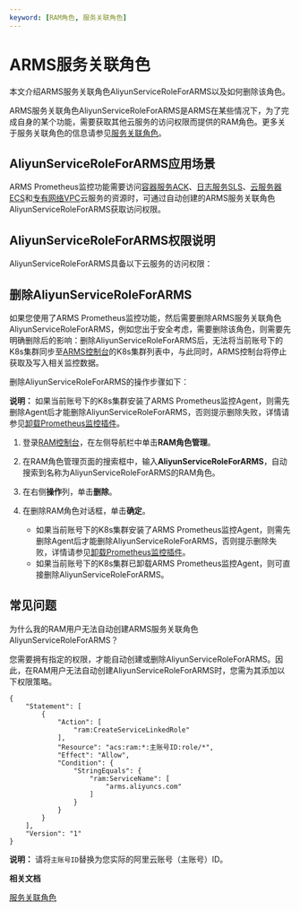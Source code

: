 ```yaml
---
keyword: [RAM角色, 服务关联角色]
---
```


# ARMS服务关联角色

本文介绍ARMS服务关联角色AliyunServiceRoleForARMS以及如何删除该角色。

ARMS服务关联角色AliyunServiceRoleForARMS是ARMS在某些情况下，为了完成自身的某个功能，需要获取其他云服务的访问权限而提供的RAM角色。更多关于服务关联角色的信息请参见[服务关联角色](/intl.zh-CN/角色管理/服务关联角色.md)。

## AliyunServiceRoleForARMS应用场景

ARMS Prometheus监控功能需要访问[容器服务ACK](/intl.zh-CN/产品简介/什么是容器服务Kubernetes版.md)、[日志服务SLS](/intl.zh-CN/产品简介/什么是日志服务.md)、[云服务器ECS](/intl.zh-CN/产品简介/什么是云服务器ECS.md)和[专有网络VPC](/intl.zh-CN/产品简介/什么是专有网络.md)云服务的资源时，可通过自动创建的ARMS服务关联角色AliyunServiceRoleForARMS获取访问权限。

## AliyunServiceRoleForARMS权限说明

AliyunServiceRoleForARMS具备以下云服务的访问权限：



## 删除AliyunServiceRoleForARMS

如果您使用了ARMS Prometheus监控功能，然后需要删除ARMS服务关联角色AliyunServiceRoleForARMS，例如您出于安全考虑，需要删除该角色，则需要先明确删除后的影响：删除AliyunServiceRoleForARMS后，无法将当前账号下的K8s集群同步至[ARMS控制台](https://arms-ap-southeast-1.console.aliyun.com/#/home)的K8s集群列表中，与此同时，ARMS控制台将停止获取及写入相关监控数据。

删除AliyunServiceRoleForARMS的操作步骤如下：

**说明：** 如果当前账号下的K8s集群安装了ARMS Prometheus监控Agent，则需先删除Agent后才能删除AliyunServiceRoleForARMS，否则提示删除失败，详情请参见[卸载Prometheus监控插件]()。

1.  登录[RAM控制台](http://ram.console.aliyun.com)，在左侧导航栏中单击**RAM角色管理**。

2.  在RAM角色管理页面的搜索框中，输入**AliyunServiceRoleForARMS**，自动搜索到名称为AliyunServiceRoleForARMS的RAM角色。

3.  在右侧**操作**列，单击**删除**。

4.  在删除RAM角色对话框，单击**确定**。

    -   如果当前账号下的K8s集群安装了ARMS Prometheus监控Agent，则需先删除Agent后才能删除AliyunServiceRoleForARMS，否则提示删除失败，详情请参见[卸载Prometheus监控插件]()。
    -   如果当前账号下的K8s集群已卸载ARMS Prometheus监控Agent，则可直接删除AliyunServiceRoleForARMS。

## 常见问题

为什么我的RAM用户无法自动创建ARMS服务关联角色AliyunServiceRoleForARMS？

您需要拥有指定的权限，才能自动创建或删除AliyunServiceRoleForARMS。因此，在RAM用户无法自动创建AliyunServiceRoleForARMS时，您需为其添加以下权限策略。

```
{
    "Statement": [
        {
            "Action": [
                "ram:CreateServiceLinkedRole"
            ],
            "Resource": "acs:ram:*:主账号ID:role/*",
            "Effect": "Allow",
            "Condition": {
                "StringEquals": {
                    "ram:ServiceName": [
                        "arms.aliyuncs.com"
                    ]
                }
            }
        }
    ],
    "Version": "1"
}
```

**说明：** 请将`主账号ID`替换为您实际的阿里云账号（主账号）ID。

**相关文档**  


[服务关联角色](/intl.zh-CN/角色管理/服务关联角色.md)

